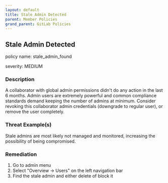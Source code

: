 ```yaml
---
layout: default
title: Stale Admin Detected
parent: Member Policies
grand_parent: GitLab Policies
---
```



## Stale Admin Detected
policy name: stale_admin_found

severity: MEDIUM

### Description
A collaborator with global admin permissions didn't do any action in the last 6 months. Admin users are extremely powerful and common compliance standards demand keeping the number of admins at minimum. Consider revoking this collaborator admin credentials (downgrade to regular user), or remove the user completely.

### Threat Example(s)
Stale admins are most likely not managed and monitored, increasing the possibility of being compromised.



### Remediation
1. Go to admin menu
2. Select "Overview -> Users" on the left navigation bar
3. Find the stale admin and either delete of block it



